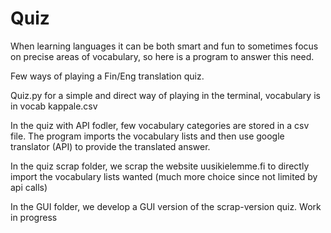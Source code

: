 # Quiz

When learning languages it can be both smart and fun to sometimes focus on precise areas of vocabulary, so here is a program to answer this need.


Few ways of playing a Fin/Eng translation quiz.

Quiz.py for a simple and direct way of playing in the terminal, vocabulary is in vocab kappale.csv

In the quiz with API fodler, few vocabulary categories are stored in a csv file. The program imports the vocabulary lists and then use google translator (API) to provide the translated answer.

In the quiz scrap folder, we scrap the website uusikielemme.fi to directly import the vocabulary lists wanted (much more choice since not limited by api calls)

In the GUI folder, we develop a GUI version of the scrap-version quiz. Work in progress


